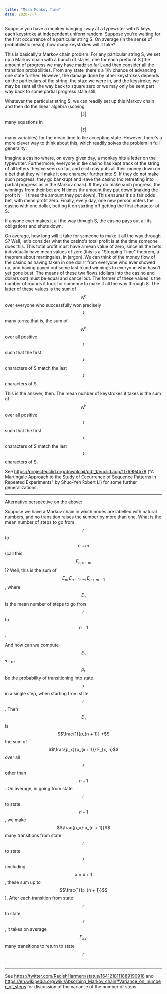```yaml
---
title: "Mean Monkey Time"
date: 2020-7-7
---
```

Suppose you have a monkey banging away at a typewriter with N keys, each keystroke at independent uniform random. Suppose you're waiting for the first occurrence of a particular string S. On average (in the sense of probabilistic mean), how many keystrokes will it take?

This is basically a Markov chain problem. For any particular string S, we set up a Markov chain with a bunch of states, one for each prefix of S [the amount of progress we may have made so far], and then consider all the transition probabilities. From any state, there's a 1/N chance of advancing one state further. However, the damage done by other keystrokes depends on the particulars of the string, the state we were in, and the keystroke; we may be sent all the way back to square zero or we may only be sent part way back to some partial progress state still.

Whatever the particular string S, we can readily set up this Markov chain and then do the linear algebra (solving $$\vert S \vert$$ many equations in $$\vert S \vert$$ many variables) for the mean time to the accepting state. However, there's a more clever way to think about this, which readily solves the problem in full generality:

Imagine a casino where, on every given day, a monkey hits a letter on the typewriter. Furthermore, everyone in the casino has kept track of the string of all letters they've seen so far, and each day puts all their money down on a bet that they will make it one character further into S. If they do not make such progress, they go bankrupt and leave the casino (no retreating into partial progress as in the Markov chain). If they do make such progress, the winnings from their bet are N times the amount they put down (making the profit N - 1 times the amount they put down). This ensures it's a fair odds bet, with mean profit zero. Finally, every day, one new person enters the casino with one dollar, betting it on starting off getting the first character of S.

If anyone ever makes it all the way through S, the casino pays out all its obligations and shuts down.

On average, how long will it take for someone to make it all the way through S? Well, let's consider what the casino's total profit is at the time someone does this. This total profit must have a mean value of zero, since all the bets individually have mean values of zero (this is a "Stopping Time" theorem, a theorem about martingales, in jargon). We can think of the money flow of the casino as having taken in one dollar from everyone who ever showed up, and having payed out some last round winnings to everyone who hasn't yet gone bust. The means of these two flows (dollars into the casino and dollars out) must be equal and cancel out. The former of these values is the number of rounds it took for someone to make it all the way through S. The latter of these values is the sum of $$N^k$$ over everyone who successfully won precisely $$k$$ many turns; that is, the sum of $$N^k$$ over all positive $$k$$ such that the first $$k$$ characters of S match the last $$k$$ characters of S.

This is the answer, then. The mean number of keystrokes it takes is the sum of $$N^k$$ over all positive $$k$$ such that the first $$k$$ characters of S match the last $$k$$ characters of S.

See https://projecteuclid.org/download/pdf_1/euclid.aop/1176994578 ("A Martingale Approach to the Study of Occurrence of Sequence Patterns in Repeated Experiments" by Shuo-Yen Robert Li) for some further generalizations.

****

Alternative perspective on the above:

Suppose we have a Markov chain in which nodes are labelled with natural numbers, and no transition raises the number by more than one. What is the mean number of steps to go from $$n$$ to $$n + m$$ (call this $$F_{n, n + m}$$)? Well, this is the sum of $$E_n, E_{n + 1}, \ldots, E_{n + m - 1}$$, where $$E_n$$ is the mean number of steps to go from $$n$$ to $$n + 1$$.

And how can we compute $$E_n$$? Let $$p_x$$ be the probability of transitioning into state $$x$$ in a single step, when starting from state $$n$$. Then $$E_n$$ is $$\frac{1}{p_{n + 1}} +$$ the sum of $$\frac{p_x}{p_{n + 1}} F_{x, n}$$ over all $$x$$ other than $$n + 1$$. On average, in going from state $$n$$ to state $$n + 1$$, we make $$\frac{p_x}{p_{n + 1}}$$ many transitions from state $$n$$ to state $$x$$ (including $$x = n + 1$$, these sum up to $$\frac{1}{p_{n + 1}}$$). After each transition from state $$n$$ to state $$x$$, it takes on average $$F_{x, n}$$ many transitions to return to state $$n$$.

****

See https://twitter.com/RadishHarmers/status/1641218111889190918 and https://en.wikipedia.org/wiki/Absorbing_Markov_chain#Variance_on_number_of_steps for discussion of the variance of the number of steps.